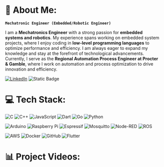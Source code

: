 # 📎 About Me:
**`Mechatronic Engineer (Embedded/Robotic Engineer)`**<br>



<p>I am a <strong>Mechatronics Engineer</strong> with a strong passion for <strong>embedded systems and robotics</strong>. My experience spans working on embedded system projects, where I enjoy coding in <strong>low-level programming languages</strong> to optimize performance and efficiency. I am always eager to expand my knowledge and stay at the forefront of technological advancements. Currently, I serve as the <strong>Regional Automation Process Engineer at Procter & Gamble</strong>, where I work on automation and process optimization to drive innovation and efficiency.</p>

[![LinkedIn](https://img.shields.io/badge/LinkedIn-%230077B5.svg?logo=linkedin&logoColor=white)](https://linkedin.com/in/hugos-juarez) 
![Static Badge](https://img.shields.io/badge/Website-red)



# 💻 Tech Stack:
![C](https://img.shields.io/badge/c-%2300599C.svg?style=for-the-badge&logo=c&logoColor=white) ![C++](https://img.shields.io/badge/c++-%2300599C.svg?style=for-the-badge&logo=c%2B%2B&logoColor=white) ![JavaScript](https://img.shields.io/badge/javascript-%23323330.svg?style=for-the-badge&logo=javascript&logoColor=%23F7DF1E) ![Dart](https://img.shields.io/badge/dart-%230175C2.svg?style=for-the-badge&logo=dart&logoColor=white) ![Go](https://img.shields.io/badge/go-%2300ADD8.svg?style=for-the-badge&logo=go&logoColor=white) ![Python](https://img.shields.io/badge/python-3670A0?style=for-the-badge&logo=python&logoColor=ffdd54) 

![Arduino](https://img.shields.io/badge/-Arduino-00979D?style=for-the-badge&logo=Arduino&logoColor=white) ![Raspberry Pi](https://img.shields.io/badge/-Raspberry_Pi-C51A4A?style=for-the-badge&logo=Raspberry-Pi) ![Espressif](https://img.shields.io/badge/espressif-E7352C.svg?style=for-the-badge&logo=espressif&logoColor=white) ![Mosquitto](https://img.shields.io/badge/mosquitto-%233C5280.svg?style=for-the-badge&logo=eclipsemosquitto&logoColor=white) ![Node-RED](https://img.shields.io/badge/Node--RED-%238F0000.svg?style=for-the-badge&logo=node-red&logoColor=white) ![ROS](https://img.shields.io/badge/ros-%230A0FF9.svg?style=for-the-badge&logo=ros&logoColor=white)

![AWS](https://img.shields.io/badge/AWS-%23FF9900.svg?style=for-the-badge&logo=amazon-aws&logoColor=white) ![Docker](https://img.shields.io/badge/docker-%230db7ed.svg?style=for-the-badge&logo=docker&logoColor=white) ![GitHub](https://img.shields.io/badge/github-%23121011.svg?style=for-the-badge&logo=github&logoColor=white) ![Flutter](https://img.shields.io/badge/Flutter-%2302569B.svg?style=for-the-badge&logo=Flutter&logoColor=white)

# 📊 Project Videos:

<!-- Proudly created with GPRM ( https://gprm.itsvg.in ) -->
